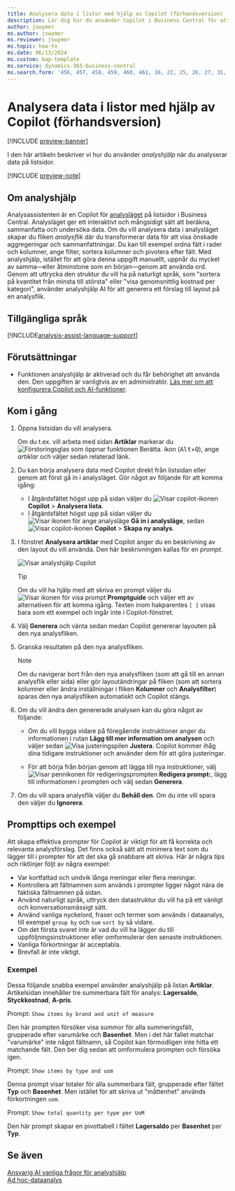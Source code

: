 ```yaml
---
title: Analysera data i listor med hjälp av Copilot (förhandsversion)
description: Lär dig hur du använder Copilot i Business Central för att analysera data.
author: jswymer
ms.author: jswymer
ms.reviewer: jswymer
ms.topic: how-to
ms.date: 06/13/2024
ms.custom: bap-template
ms.service: dynamics-365-business-central
ms.search.form: '456, 457, 458, 459, 460, 461, 16, 22, 25, 26, 27, 31, 143, 144, 9300, 9301, 9303, 9304, 9305, 9306, 9307, 9309, 9310, 9311'
---
```

# <a name="analyze-data-in-lists-with-help-from-copilot-preview"></a>Analysera data i listor med hjälp av Copilot (förhandsversion)

[!INCLUDE [preview-banner](~/../shared-content/shared/preview-includes/preview-banner.md)]

I den här artikeln beskriver vi hur du använder *analyshjälp* när du analyserar data på listsidor.

[!INCLUDE [preview-note](~/../shared-content/shared/preview-includes/production-ready-preview-dynamics365.md)]

## <a name="about-analysis-assist"></a>Om analyshjälp

Analysassistenten är en Copilot för [analysläget](analysis-mode.md) på listsidor i Business Central. Analysläget ger ett interaktivt och mångsidigt sätt att beräkna, sammanfatta och undersöka data. Om du vill analysera data i analysläget skapar du fliken *analysflik* där du transformerar data för att visa önskade aggregeringar och sammanfattningar. Du kan till exempel ordna fält i rader och kolumner, ange filter, sortera kolumner och pivotera efter fält. Med analyshjälp, istället för att göra denna uppgift manuellt, uppnår du mycket av samma&mdash;eller åtminstone som en början&mdash;genom att använda ord. Genom att uttrycka den struktur du vill ha på naturligt språk, som "sortera på kvantitet från minsta till största" eller "visa genomsnittlig kostnad per kategori", använder analyshjälp AI för att generera ett förslag till layout på en analysflik.

## <a name="available-languages"></a>Tillgängliga språk

[!INCLUDE[analysis-assist-language-support](includes/analysis-assist-language-support.md)]

## <a name="prerequisites"></a>Förutsättningar

- Funktionen analyshjälp är aktiverad och du får behörighet att använda den. Den uppgiften är vanligtvis av en administratör. [Läs mer om att konfigurera Copilot och AI-funktioner](enable-ai.md).
<!-- - The display language in Business Central is set to one the following English locales: en-AU, en-CA, en-GB, en-IE, en-IN, en-NZ, en-PH, en-SG, en-US, en-ZA. [Learn how to change the language](ui-change-basic-settings.md#language)-->
<!-- - Your Business Central environment is in any country/region except Canada (this feature isn't yet available in Canada).-->

## <a name="get-started"></a>Kom i gång

1. Öppna listsidan du vill analysera.

   Om du t.ex. vill arbeta med sidan **Artiklar** markerar du ![Förstoringsglas som öppnar funktionen Berätta.](media/ui-search/search_small.png) ikon (<kbd>Alt</kbd>+<kbd>Q</kbd>), ange *artiklar* och väljer sedan relaterad länk.

1. Du kan börja analysera data med Copilot direkt från listsidan eller genom att först gå in i analysläget. Gör något av följande för att komma igång:

    - I åtgärdsfältet högst upp på sidan väljer du ![Visar copilot-ikonen](media/copilot-icon.png) **Copilot** > **Analysera lista**.
    - I åtgärdsfältet högst upp på sidan väljer du ![Visar ikonen för ange analysläge](media/analysis-mode-icon.png) **Gå in i analysläge**, sedan ![Visar copilot-ikonen](media/copilot-icon.png) **Copilot** > **Skapa ny analys**.

1. I fönstret **Analysera artiklar** med Copilot anger du en beskrivning av den layout du vill använda. Den här beskrivningen kallas för en *prompt*.

    ![Visar analyshjälp Copilot](media/analysis-assist.png)

    > [!TIP]
    > Om du vill ha hjälp med att skriva en prompt väljer du ![Visar ikonen för visa prompt](media/prompt-guide-icon.png) **Promptguide** och väljer ett av alternativen för att komma igång. Texten inom hakparentes `[ ]` visas bara som ett exempel och ingår inte i Copilot-fönstret.

1. Välj **Generera** och vänta sedan medan Copilot genererar layouten på den nya analysfliken.
1. Granska resultaten på den nya analysfliken.

   > [!NOTE]
   > Om du navigerar bort från den nya analysfliken (som att gå till en annan analysflik eller sida) eller gör layoutändringar på fliken (som att sortera kolumner eller ändra inställningar i fliken **Kolumner** och **Analysfilter**) sparas den nya analysfliken automatiskt och Copilot stängs.

1. Om du vill ändra den genererade analysen kan du göra något av följande:

   - Om du vill bygga vidare på föregående instruktioner anger du informationen i rutan **Lägg till mer information om analysen** och väljer sedan ![Visa justeringspilen](media/analysis-assist-adjust-button.png) **Justera**. Copilot kommer ihåg dina tidigare instruktioner och använder dem för att göra justeringar.

   - För att börja från början genom att lägga till nya instruktioner, välj ![Visar pennikonen för redigeringsprompten](media/edit-pencil.png) **Redigera prompt:**, lägg till informationen i prompten och välj sedan **Generera**.

1. Om du vill spara analysflik väljer du **Behåll den**. Om du inte vill spara den väljer du **Ignorera**.

## <a name="prompt-tips-and-examples"></a>Prompttips och exempel

Att skapa effektiva prompter för Copilot är viktigt för att få korrekta och relevanta analysförslag. Det finns också sätt att minimera text som du lägger till i prompter för att det ska gå snabbare att skriva. Här är några tips och riktlinjer följt av några exempel:

- Var kortfattad och undvik långa meningar eller flera meningar.
- Kontrollera att fältnamnen som används i prompter ligger något nära de faktiska fältnamnen på sidan.
- Använd naturligt språk, uttryck den datastruktur du vill ha på ett vänligt och konversationsmässigt sätt.
- Använd vanliga nyckelord, fraser och termer som används i dataanalys, till exempel `group by` och `sum` `sort by` så vidare.
- Om det första svaret inte är vad du vill ha lägger du till uppföljningsinstruktioner eller omformulerar den senaste instruktionen.
- Vanliga förkortningar är acceptabla.
- Brevfall är inte viktigt.

### <a name="examples"></a>Exempel

Dessa följande snabba exempel använder analyshjälp på listan **Artiklar**. Artikelsidan innehåller tre summerbara fält för analys: **Lagersaldo**, **Styckkostnad**, **A-pris**.

Prompt: `Show items by brand and unit of measure`

Den här prompten försöker visa summor för alla summeringsfält, grupperade efter varumärke och **Basenhet**. Men i det här fallet matchar "varumärke" inte något fältnamn, så Copilot kan förmodligen inte hitta ett matchande fält. Den ber dig sedan att omformulera prompten och försöka igen.

Prompt: `Show items by type and uom`

Denna prompt visar totaler för alla summerbara fält, grupperade efter fältet **Typ** och **Basenhet**. Men istället för att skriva ut "måttenhet" används förkortningen `uom`.

Prompt: `Show total quantity per type per UoM`

Den här prompt skapar en pivottabell i fältet **Lagersaldo** per **Basenhet** per **Typ**.

## <a name="see-also"></a>Se även

[Ansvarig AI vanliga frågor för analyshjälp](faqs-analysis-assist.md)  
[Ad hoc-dataanalys](reports-adhoc-analysis.md)  
